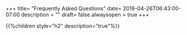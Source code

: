 +++
title= "Frequently Asked Questions"
date= 2018-04-26T06:43:00-07:00
description = ""
draft= false
alwaysopen = true
+++

{{%children style="h2" description="true"%}}

